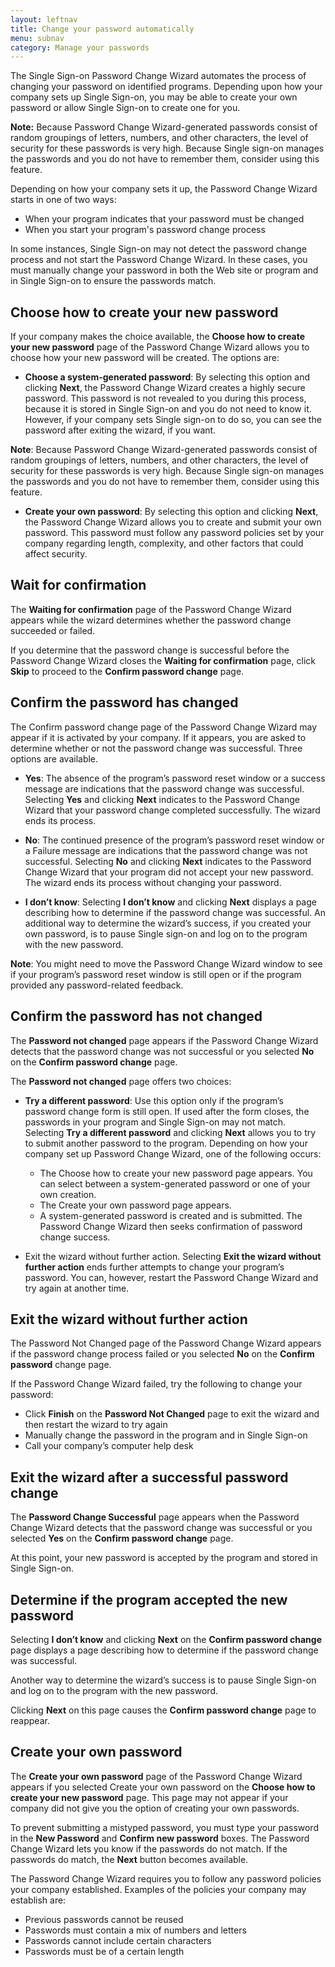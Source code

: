 ```yaml
---
layout: leftnav
title: Change your password automatically
menu: subnav
category: Manage your passwords
---
```


The Single Sign-on Password Change Wizard automates the process of changing your password on identified programs. Depending upon how your company sets up Single Sign-on, you may be able to create your own password or allow Single Sign-on to create one for you.

**Note:** Because Password Change Wizard-generated passwords consist of random groupings of letters, numbers, and other characters, the level of security for these passwords is very high. Because Single sign-on manages the passwords and you do not have to remember them, consider using this feature.

Depending on how your company sets it up, the Password Change Wizard starts in one of two ways:

* When your program indicates that your password must be changed
* When you start your program's password change process

In some instances, Single Sign-on may not detect the password change process and not start the Password Change Wizard. In these cases, you must manually change your password in both the Web site or program and in Single Sign-on to ensure the passwords match.

## Choose how to create your new password

If your company makes the choice available, the **Choose how to create your new password** page of the Password Change Wizard allows you to choose how your new password will be created. The options are:

* **Choose a system-generated password**: By selecting this option and clicking **Next**, the Password Change Wizard creates a highly secure password. This password is not revealed to you during this process, because it is stored in Single Sign-on and you do not need to know it. However, if your company sets Single sign-on to do so, you can see the password after exiting the wizard, if you want.

**Note**: Because Password Change Wizard-generated passwords consist of random groupings of letters, numbers, and other characters, the level of security for these passwords is very high. Because Single sign-on manages the passwords and you do not have to remember them, consider using this feature.

* **Create your own password**: By selecting this option and clicking **Next**, the Password Change Wizard allows you to create and submit your own password. This password must follow any password policies set by your company regarding length, complexity, and other factors that could affect security.

## Wait for confirmation

The **Waiting for confirmation** page of the Password Change Wizard appears while the wizard determines whether the password change succeeded or failed.

If you determine that the password change is successful before the Password Change Wizard closes the **Waiting for confirmation** page, click **Skip** to proceed to the **Confirm password change** page.

## Confirm the password has changed

The Confirm password change page of the Password Change Wizard may appear if it is activated by your company. If it appears, you are asked to determine whether or not the password change was successful. Three options are available.

* **Yes**: The absence of the program’s password reset window or a success message are indications that the password change was successful. Selecting **Yes** and clicking **Next** indicates to the Password Change Wizard that your password change completed successfully. The wizard ends its process.

* **No**: The continued presence of the program’s password reset window or a Failure message are indications that the password change was not successful. Selecting **No** and clicking **Next** indicates to the Password Change Wizard that your program did not accept your new password. The wizard ends its process without changing your password.

* **I don’t know**: Selecting **I don’t know** and clicking **Next** displays a page describing how to determine if the password change was successful. An additional way to determine the wizard’s success, if you created your own password, is to pause Single sign-on and log on to the program with the new password.

**Note**: You might need to move the Password Change Wizard window to see if your program’s password reset window is still open or if the program provided any password-related feedback.

## Confirm the password has not changed

The **Password not changed** page appears if the Password Change Wizard detects that the password change was not successful or you selected **No** on the **Confirm password change** page.

The **Password not changed** page offers two choices:

* **Try a different password**: Use this option only if the program’s password change form is still open. If used after the form closes, the passwords in your program and Single Sign-on may not match. Selecting **Try a different password** and clicking **Next** allows you to try to submit another password to the program. Depending on how your company set up Password Change Wizard, one of the following occurs:
    * The Choose how to create your new password page appears. You can select between a system-generated password or one of your own creation.
    * The Create your own password page appears.
    * A system-generated password is created and is submitted. The Password Change Wizard then seeks confirmation of password change success.

* Exit the wizard without further action. Selecting **Exit the wizard without further action** ends further attempts to change your program’s password. You can, however, restart the Password Change Wizard and try again at another time.

## Exit the wizard without further action

The Password Not Changed page of the Password Change Wizard appears if the password change process failed or you selected **No** on the **Confirm password** change page.

If the Password Change Wizard failed, try the following to change your password:

* Click **Finish** on the **Password Not Changed** page to exit the wizard and then restart the wizard to try again
* Manually change the password in the program and in Single Sign-on
* Call your company’s computer help desk

## Exit the wizard after a successful password change

The **Password Change Successful** page appears when the Password Change Wizard detects that the password change was successful or you selected **Yes** on the **Confirm password change** page.

At this point, your new password is accepted by the program and stored in Single Sign-on.

## Determine if the program accepted the new password

Selecting **I don’t know** and clicking **Next** on the **Confirm password change** page displays a page describing how to determine if the password change was successful.

Another way to determine the wizard’s success is to pause Single Sign-on and log on to the program with the new password.

Clicking **Next** on this page causes the **Confirm password change** page to reappear.

## Create your own password

The **Create your own password** page of the Password Change Wizard appears if you selected Create your own password on the **Choose how to create your new password** page. This page may not appear if your company did not give you the option of creating your own passwords.

To prevent submitting a mistyped password, you must type your password in the **New Password** and **Confirm new password** boxes. The Password Change Wizard lets you know if the passwords do not match. If the passwords do match, the **Next** button becomes available.

The Password Change Wizard requires you to follow any password policies your company established. Examples of the policies your company may establish are:

* Previous passwords cannot be reused
* Passwords must contain a mix of numbers and letters
* Passwords cannot include certain characters
* Passwords must be of a certain length